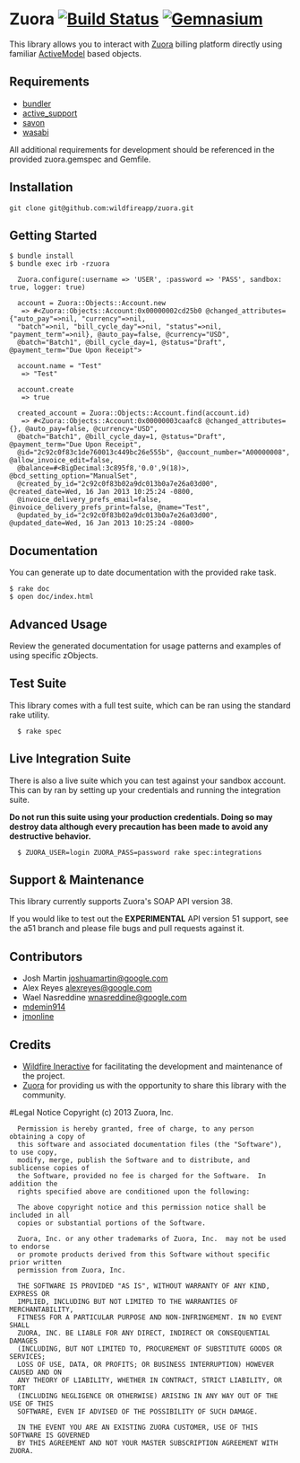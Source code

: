 # Zuora [![Build Status](https://secure.travis-ci.org/wildfireapp/zuora.png?branch=master)](http://travis-ci.org/wildfireapp/zuora) [![Gemnasium](https://gemnasium.com/wildfireapp/zuora.png)](https://gemnasium.com/wildfireapp/zuora)

This library allows you to interact with [Zuora](http://www.zuora.com) billing platform directly using 
familiar [ActiveModel](https://github.com/rails/rails/tree/master/activemodel) based objects.

## Requirements
  * [bundler](https://github.com/carlhuda/bundler)
  * [active_support](https://github.com/rails/rails/tree/master/activesupport)
  * [savon](https://github.com/rubiii/savon)
  * [wasabi](https://github.com/rubiii/wasabi)

All additional requirements for development should be referenced in the provided zuora.gemspec and Gemfile.

## Installation

    git clone git@github.com:wildfireapp/zuora.git

## Getting Started

    $ bundle install
    $ bundle exec irb -rzuora

```
  Zuora.configure(:username => 'USER', :password => 'PASS', sandbox: true, logger: true)
    
  account = Zuora::Objects::Account.new
   => #<Zuora::Objects::Account:0x00000002cd25b0 @changed_attributes={"auto_pay"=>nil, "currency"=>nil, 
  "batch"=>nil, "bill_cycle_day"=>nil, "status"=>nil, "payment_term"=>nil}, @auto_pay=false, @currency="USD",
  @batch="Batch1", @bill_cycle_day=1, @status="Draft", @payment_term="Due Upon Receipt">
  
  account.name = "Test"
   => "Test"
   
  account.create
   => true
  
  created_account = Zuora::Objects::Account.find(account.id)
   => #<Zuora::Objects::Account:0x00000003caafc8 @changed_attributes={}, @auto_pay=false, @currency="USD", 
  @batch="Batch1", @bill_cycle_day=1, @status="Draft", @payment_term="Due Upon Receipt", 
  @id="2c92c0f83c1de760013c449bc26e555b", @account_number="A00000008", @allow_invoice_edit=false, 
  @balance=#<BigDecimal:3c895f8,'0.0',9(18)>, @bcd_setting_option="ManualSet", 
  @created_by_id="2c92c0f83b02a9dc013b0a7e26a03d00", @created_date=Wed, 16 Jan 2013 10:25:24 -0800, 
  @invoice_delivery_prefs_email=false, @invoice_delivery_prefs_print=false, @name="Test", 
  @updated_by_id="2c92c0f83b02a9dc013b0a7e26a03d00", @updated_date=Wed, 16 Jan 2013 10:25:24 -0800>
```

## Documentation
  You can generate up to date documentation with the provided rake task.

    $ rake doc
    $ open doc/index.html

## Advanced Usage
  Review the generated documentation for usage patterns and examples of using specific zObjects.

## Test Suite
  This library comes with a full test suite, which can be ran using the standard rake utility.

      $ rake spec

## Live Integration Suite
  There is also a live suite which you can test against your sandbox account.
  This can by ran by setting up your credentials and running the integration suite.

  **Do not run this suite using your production credentials. Doing so may destroy
  data although every precaution has been made to avoid any destructive behavior.**

      $ ZUORA_USER=login ZUORA_PASS=password rake spec:integrations

## Support & Maintenance
  This library currently supports Zuora's SOAP API version 38.

  If you would like to test out the **EXPERIMENTAL** API version 51 support, see
  the a51 branch and please file bugs and pull requests against it.

## Contributors
  * Josh Martin <joshuamartin@google.com>
  * Alex Reyes <alexreyes@google.com>
  * Wael Nasreddine <wnasreddine@google.com>
  * [mdemin914](http://github.com/mdemin914)
  * [jmonline](http://github.com/jmonline)

## Credits
  * [Wildfire Ineractive](http://www.wildfireapp.com) for facilitating the development and maintenance of the project.
  * [Zuora](http://www.zuora.com) for providing us with the opportunity to share this library with the community.

#Legal Notice
      Copyright (c) 2013 Zuora, Inc.
	  
      Permission is hereby granted, free of charge, to any person obtaining a copy of 
	  this software and associated documentation files (the "Software"), to use copy, 
	  modify, merge, publish the Software and to distribute, and sublicense copies of 
	  the Software, provided no fee is charged for the Software.  In addition the
	  rights specified above are conditioned upon the following:
	
	  The above copyright notice and this permission notice shall be included in all
	  copies or substantial portions of the Software.
	
	  Zuora, Inc. or any other trademarks of Zuora, Inc.  may not be used to endorse
	  or promote products derived from this Software without specific prior written
	  permission from Zuora, Inc.
	
	  THE SOFTWARE IS PROVIDED "AS IS", WITHOUT WARRANTY OF ANY KIND, EXPRESS OR
	  IMPLIED, INCLUDING BUT NOT LIMITED TO THE WARRANTIES OF MERCHANTABILITY,
	  FITNESS FOR A PARTICULAR PURPOSE AND NON-INFRINGEMENT. IN NO EVENT SHALL
	  ZUORA, INC. BE LIABLE FOR ANY DIRECT, INDIRECT OR CONSEQUENTIAL DAMAGES
	  (INCLUDING, BUT NOT LIMITED TO, PROCUREMENT OF SUBSTITUTE GOODS OR SERVICES;
	  LOSS OF USE, DATA, OR PROFITS; OR BUSINESS INTERRUPTION) HOWEVER CAUSED AND ON
	  ANY THEORY OF LIABILITY, WHETHER IN CONTRACT, STRICT LIABILITY, OR TORT
	  (INCLUDING NEGLIGENCE OR OTHERWISE) ARISING IN ANY WAY OUT OF THE USE OF THIS
	  SOFTWARE, EVEN IF ADVISED OF THE POSSIBILITY OF SUCH DAMAGE.  
	
	  IN THE EVENT YOU ARE AN EXISTING ZUORA CUSTOMER, USE OF THIS SOFTWARE IS GOVERNED
	  BY THIS AGREEMENT AND NOT YOUR MASTER SUBSCRIPTION AGREEMENT WITH ZUORA.
